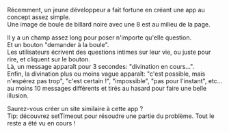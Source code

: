 Récemment, un jeune développeur a fait fortune en créant une app au concept assez simple.  
Une image de boule de billard noire avec une 8 est au milieu de la page.  

Il y a un champ assez long pour poser n'importe qu'elle question.  
Et un bouton "demander à la boule".  
Les utilisateurs écrivent des questions intimes sur leur vie, ou juste pour rire, et cliquent sur le bouton.  
Là, un message apparaît pour 3 secondes: "divination en cours...".  
Enfin, la divination  plus ou moins vague apparaît: "c'est possible, mais n'espérez pas trop", "c'est certain !", "impossible", "pas pour l'instant", etc... au moins 10 messages différents et tirés au hasard pour faire une belle illusion.  

Saurez-vous créer un site similaire à cette app ?  
Tip: découvrez setTimeout pour résoudre une partie du problème. Tout le reste a été vu en cours !  
